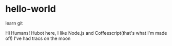 # hello-world
learn git

Hi Humans!
Hubot here, I like Node.js and Coffeescript(that's what I'm made of!)
I've had tracs on the moon 
